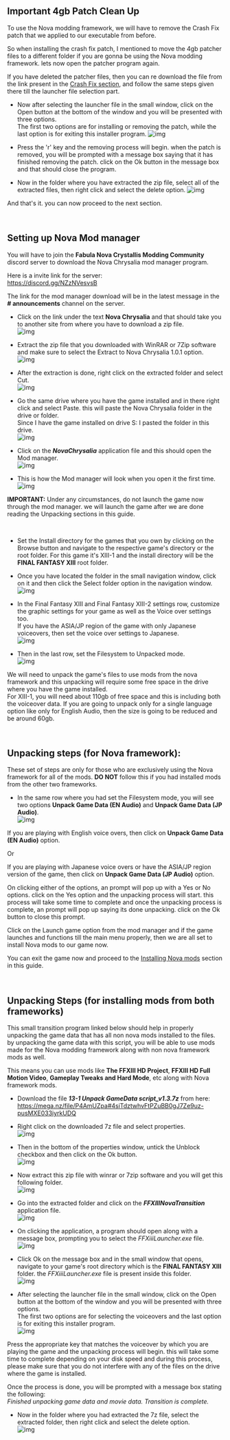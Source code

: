 ## Important 4gb Patch Clean Up

To use the Nova modding framework, we will have to remove the Crash Fix patch that we applied to our executable from before.

So when installing the crash fix patch, I mentioned to move the 4gb patcher files to a different folder if you are gonna be using the Nova modding framework. lets now open the patcher program again.

If you have deleted the patcher files, then you can re download the file from the link present in the [Crash Fix section](https://github.com/Surihix/Fixing-enhancing-Final-Fantasy-XIII/blob/main/docs/important_fixes.md#crash-fix), and follow the same steps given there till the launcher file selection part.

- Now after selecting the launcher file in the small window, click on the Open button at the bottom of the window and you will be presented with three options.
<br>The first two options are for installing or removing the patch, while the last option is for exiting this installer program.
![img](images/important_fixes/crash_fix/crash_fix_6.png)

- Press the 'r' key and the removing process will begin. when the patch is removed, you will be prompted with a message box saying that it has finished removing the patch. click on the Ok button in the message box and that should close the program.

- Now in the folder where you have extracted the zip file, select all of the extracted files, then right click and select the delete option.
![img](images/important_fixes/crash_fix/crash_fix_7.png)

And that's it. you can now proceed to the next section.

<br>

## Setting up Nova Mod manager

You will have to join the **Fabula Nova Crystallis Modding Community** discord server to download the Nova Chrysalia mod manager program.

Here is a invite link for the server:
<br>https://discord.gg/NZzNVesvsB

The link for the mod manager download will be in the latest message in the **# announcements** channel on the server. 

- Click on the link under the text **Nova Chrysalia** and that should take you to another site from where you have to download a zip file.
<br>![img](images/nova_modding_framework/setting_up_nova_mod_manager/nova-img1.png)

- Extract the zip file that you downloaded with WinRAR or 7Zip software and make sure to select the Extract to Nova Chrysalia 1.0.1 option.
<br>![img](images/nova_modding_framework/setting_up_nova_mod_manager/nova-img2.png)

- After the extraction is done, right click on the extracted folder and select Cut.
<br>![img](images/nova_modding_framework/setting_up_nova_mod_manager/nova-img3.png)

- Go the same drive where you have the game installed and in there right click and select Paste. this will paste the Nova Chrysalia folder in the drive or folder. 
<br>Since I have the game installed on drive S: I pasted the folder in this drive.
<br>![img](images/nova_modding_framework/setting_up_nova_mod_manager/nova-img4.png)

- Click on the ***NovaChrysalia*** application file and this should open the Mod manager.
<br>![img](images/nova_modding_framework/setting_up_nova_mod_manager/nova-img5.png)

- This is how the Mod manager will look when you open it the first time.
<br>![img](images/nova_modding_framework/setting_up_nova_mod_manager/nova-img6.png)

**IMPORTANT:** Under any circumstances, do not launch the game now through the mod manager. we will launch the game after we are done reading the Unpacking sections in this guide.

<br>

- Set the Install directory for the games that you own by clicking on the Browse button and navigate to the respective game's directory or the root folder. 
For this game it's XIII-1 and the install directory will be the **FINAL FANTASY XIII** root folder.

- Once you have located the folder in the small navigation window, click on it and then click the Select folder option in the navigation window.
<br>![img](images/nova_modding_framework/setting_up_nova_mod_manager/nova-img7.png)

- In the Final Fantasy XIII and Final Fantasy XIII-2 settings row, customize the graphic settings for your game as well as the Voice over settings too. 
<br>If you have the ASIA/JP region of the game with only Japanese voiceovers, then set the voice over settings to Japanese.
<br>![img](images/nova_modding_framework/setting_up_nova_mod_manager/nova-img8.png)

- Then in the last row, set the Filesystem to Unpacked mode.
<br>![img](images/nova_modding_framework/setting_up_nova_mod_manager/nova-img9.png)

We will need to unpack the game's files to use mods from the nova framework and this unpacking will require some free space in the drive where you have the game installed. 
<br>For XIII-1, you will need about 110gb of free space and this is including both the voiceover data. If you are going to unpack only for a single language option like only for English Audio, then the size is going to be reduced and be around 60gb.

<br>

## Unpacking steps (for Nova framework):

These set of steps are only for those who are exclusively using the Nova framework for all of the mods. **DO NOT** follow this if you had installed mods from the other two frameworks.
 
- In the same row where you had set the Filesystem mode, you will see two options **Unpack Game Data (EN Audio)** and **Unpack Game Data (JP Audio)**.
<br>![img](images/nova_modding_framework/unpacking_steps_(for_nova_framework)/nova-img10.png)

If you are playing with English voice overs, then click on **Unpack Game Data (EN Audio)** option. 

Or

If you are playing with Japanese voice overs or have the ASIA/JP region version of the game, then click on **Unpack Game Data (JP Audio)** option.

On clicking either of the options, an prompt will pop up with a Yes or No options. click on the Yes option and the unpacking process will start. this process will take some time to complete and once the unpacking process is complete, an prompt will pop up saying its done unpacking. click on the Ok button to close this prompt.

Click on the Launch game option from the mod manager and if the game launches and functions till the main menu properly, then we are all set to install Nova mods to our game now. 

You can exit the game now and proceed to the [Installing Nova mods](https://github.com/Surihix/Fixing-enhancing-Final-Fantasy-XIII/blob/main/docs/nova_mods.md) section in this guide.

<br>

## Unpacking Steps (for installing mods from both frameworks)

This small transition program linked below should help in properly unpacking the game data that has all non nova mods installed to the files. by unpacking the game data with this script, you will be able to use mods made for the Nova modding framework along with non nova framework mods as well.

This means you can use mods like **The FFXIII HD Project**, **FFXIII HD Full Motion Video**, **Gameplay Tweaks and Hard Mode**, etc along with Nova framework mods.

- Download the file ***13-1 Unpack GameData script_v1.3.7z*** from here:
<br>https://mega.nz/file/P4AmUZpa#4siTdztwhvFtPZuBB0gJ7Ze9uz-pusMXE033iyrkUDQ

- Right click on the downloaded 7z file and select properties.
<br>![img](images/nova_modding_framework/unpacking_steps_(mods_from_both_frameworks)/upk-game_1.png)

- Then in the bottom of the properties window, untick the Unblock checkbox and then click on the Ok button.
<br>![img](images/nova_modding_framework/unpacking_steps_(mods_from_both_frameworks)/upk-game_2.png)

- Now extract this zip file with winrar or 7zip software and you will get this following folder.
<br>![img](images/nova_modding_framework/unpacking_steps_(mods_from_both_frameworks)/upk-game_3.png)

- Go into the extracted folder and click on the ***FFXIIINovaTransition*** application file.
<br>![img](images/nova_modding_framework/unpacking_steps_(mods_from_both_frameworks)/upk-game_4.png)

- On clicking the application, a program should open along with a message box, prompting you to select the *FFXiiiLauncher.exe* file.
 <br>![img](images/nova_modding_framework/unpacking_steps_(mods_from_both_frameworks)/upk-game_5.png)

- Click Ok on the message box and in the small window that opens, navigate to your game's root directory which is the **FINAL FANTASY XIII** folder. the *FFXiiiLauncher.exe* file is present inside this folder.
<br>![img](images/nova_modding_framework/unpacking_steps_(mods_from_both_frameworks)/upk-game_6.png)

- After selecting the launcher file in the small window, click on the Open button at the bottom of the window and you will be presented with three options.
<br>The first two options are for selecting the voiceovers and the last option is for exiting this installer program.
<br>![img](images/nova_modding_framework/unpacking_steps_(mods_from_both_frameworks)/upk-game_7.png)

Press the appropriate key that matches the voiceover by which you are playing the game and the unpacking process will begin. this will take some time to complete depending on your disk speed and during this process, please make sure that you do not interfere with any of the files on the drive where the game is installed.

Once the process is done, you will be prompted with a message box stating the following:
<br>*Finished unpacking game data and movie data. Transition is complete.*

- Now in the folder where you had extracted the 7z file, select the extracted folder, then right click and select the delete option.
<br>![img](images/nova_modding_framework/unpacking_steps_(mods_from_both_frameworks)/upk-game_8.png)
